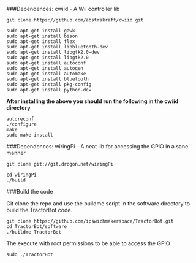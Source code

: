 
###Dependences: cwiid - A Wii controller lib

```
git clone https://github.com/abstrakraft/cwiid.git
```

```
sudo apt-get install gawk
sudo apt-get install bison
sudo apt-get install flex
sudo apt-get install libbluetooth-dev
sudo apt-get install libgtk2.0-dev 
sudo apt-get install libgtk2.0 
sudo apt-get install autoconf
sudo apt-get install autogen
sudo apt-get install automake
sudo apt-get install bluetooth
sudo apt-get install pkg-config
sudo apt-get install python-dev
```

**After installing the above you should run the following in the cwiid directory**
```
autoreconf
./configure
make
sudo make install
```

###Dependences: wiringPi - A neat lib for accessing the GPIO in a sane manner
```
git clone git://git.drogon.net/wiringPi
```
```
cd wiringPi
./build
```

###Build the code

Git clone the repo and use the buildme script in the software directory to build the TractorBot code.
```
git clone https://github.com/ipswichmakerspace/TractorBot.git
cd TractorBot/software
./buildme TractorBot
```

The execute with root permissions to be able to access the GPIO
```
sudo ./TractorBot
```
